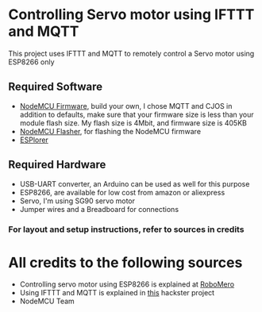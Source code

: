 # Controlling Servo motor using IFTTT and MQTT
This project uses IFTTT and MQTT to remotely control a Servo motor using ESP8266 only <br>

## Required Software
- [NodeMCU Firmware](https://nodemcu-build.com/), build your own, I chose MQTT and CJOS in addition to defaults, make sure that your firmware size is less than your module flash size. My flash size is 4Mbit, and firmware size is 405KB
- [NodeMCU Flasher](https://github.com/nodemcu/nodemcu-flasher), for flashing the NodeMCU firmware
- [ESPlorer](https://esp8266.ru/esplorer/)

## Required Hardware
- USB-UART converter, an Arduino can be used as well for this purpose
- ESP8266, are available for low cost from amazon or aliexpress
- Servo, I'm using SG90 servo motor
- Jumper wires and a Breadboard for connections<br>

### For layout and setup instructions, refer to sources in credits

# All credits to the following sources<br>
- Controlling servo motor using ESP8266 is explained at [RoboMero](http://www.roboremo.com/esp8266-servo.html)<br>
- Using IFTTT and MQTT is explained in [this](https://www.hackster.io/devicehub-net/do-button-from-ifttt-home-automation-example-494a1a) hackster project
- NodeMCU Team

